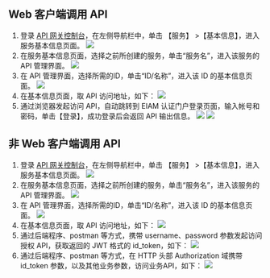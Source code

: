## Web 客户端调用 API
1. 登录 [API 网关控制台](https://console.cloud.tencent.com/apigateway/index?rid=1)，在左侧导航栏中，单击 【服务】 >【基本信息】，进入服务基本信息页面。
![](https://main.qcloudimg.com/raw/0d9f6e20f1b440aef056778fff28e758.png)
2. 在服务基本信息页面，选择之前所创建的服务，单击“服务名”，进入该服务的 API 管理界面。
![](https://main.qcloudimg.com/raw/fdcf0f86b205be47aca38c90ecd1676a.png)
3. 在 API 管理界面，选择所需的ID，单击“ID/名称”，进入该 ID 的基本信息页面。
![](https://main.qcloudimg.com/raw/46d885bfb05ea1291976f09816aab649.png) 
4. 在基本信息页面，取 API 访问地址，如下：
![](https://main.qcloudimg.com/raw/80baae4ef49903c4add76f67708eb741.png)
5. 通过浏览器发起访问 API，自动跳转到 EIAM 认证门户登录页面，输入帐号和密码，单击【登录】，成功登录后会返回 API 输出信息。
![](https://main.qcloudimg.com/raw/da4fd0e126e02fb4078ce4280d49fa78.png)
![](https://main.qcloudimg.com/raw/7c97e3e49ddf22240af9f5bf042928f7.png)

## 非 Web 客户端调用 API
1. 登录 [API 网关控制台](https://console.cloud.tencent.com/apigateway/index?rid=1)，在左侧导航栏中，单击 【服务】 >【基本信息】，进入服务基本信息页面。
![](https://main.qcloudimg.com/raw/0d9f6e20f1b440aef056778fff28e758.png)
2. 在服务基本信息页面，选择之前所创建的服务，单击“服务名”，进入该服务的 API 管理界面。
![](https://main.qcloudimg.com/raw/fdcf0f86b205be47aca38c90ecd1676a.png)
3. 在 API 管理界面，选择所需的ID，单击“ID/名称”，进入该 ID 的基本信息页面。
![](https://main.qcloudimg.com/raw/46d885bfb05ea1291976f09816aab649.png) 
4. 在基本信息页面，取 API 访问地址，如下：
![](https://main.qcloudimg.com/raw/80baae4ef49903c4add76f67708eb741.png)
5. 通过后端程序、postman 等方式，携带 username、password 参数发起访问授权 API，获取返回的 JWT 格式的 id_token，如下：
![](https://main.qcloudimg.com/raw/b879e11025301df554021ad64471c0b9.png)
6. 通过后端程序、postman 等方式，在 HTTP 头部 Authorization 域携带 id_token 参数，以及其他业务参数，访问业务API，如下：
![](https://main.qcloudimg.com/raw/367ec0843cd5d0a37db5f1781f04de11.png)
